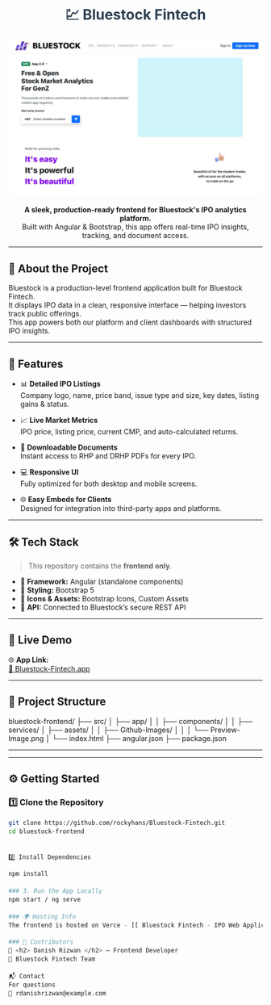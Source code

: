 <h1 align="center" style="color:#2c3e50;">💹 Bluestock Fintech</h1>

<p align="center">
  <img src="./src/assets/Github-Images/Preview-Image.png" alt="Bluestock Preview" width="600"/>
</p>

<p align="center">
  <b>A sleek, production-ready frontend for Bluestock's IPO analytics platform.</b><br>
  Built with Angular & Bootstrap, this app offers real-time IPO insights, tracking, and document access.
</p>

---

## 📄 About the Project

Bluestock is a production-level frontend application built for Bluestock Fintech.  
It displays IPO data in a clean, responsive interface — helping investors track public offerings.  
This app powers both our platform and client dashboards with structured IPO insights.

---

## 🌟 Features

- 📊 **Detailed IPO Listings**  
  Company logo, name, price band, issue type and size, key dates, listing gains & status.

- 📈 **Live Market Metrics**  
  IPO price, listing price, current CMP, and auto-calculated returns.

- 📎 **Downloadable Documents**  
  Instant access to RHP and DRHP PDFs for every IPO.

- 💻 **Responsive UI**  
  Fully optimized for both desktop and mobile screens.

- 🌐 **Easy Embeds for Clients**  
  Designed for integration into third-party apps and platforms.

---

## 🛠️ Tech Stack

> This repository contains the **frontend only**.

- 🎯 **Framework:** Angular (standalone components)
- 🎨 **Styling:** Bootstrap 5
- 🧩 **Icons & Assets:** Bootstrap Icons, Custom Assets
- 🔗 **API:** Connected to Bluestock’s secure REST API

---

## 🚀 Live Demo

🌐 **App Link:**  
[🔗 Bluestock-Fintech.app](https://Bluestock-Fintech.app/)

---

## 📁 Project Structure

bluestock-frontend/
├── src/
│ ├── app/
│ │ ├── components/
│ │ ├── services/
│ ├── assets/
│ │ ├── Github-Images/
│ │ │ └── Preview-Image.png
│ └── index.html
├── angular.json
├── package.json

---


---

## ⚙️ Getting Started

### 1️⃣ Clone the Repository

```bash
git clone https://github.com/rockyhans/Bluestock-Fintech.git
cd bluestock-frontend

  
2️⃣ Install Dependencies

npm install

### 3. Run the App Locally
npm start / ng serve

### 🌍 Hosting Info
The frontend is hosted on Verce - [[ Bluestock Fintech - IPO Web Application](https://Bluestock-Fintech.app/)]

### 👥 Contributors
👤 <h2> Danish Rizwan </h2> – Frontend Developer
💼 Bluestock Fintech Team

📬 Contact
For questions
📧 rdanishrizwan@example.com
